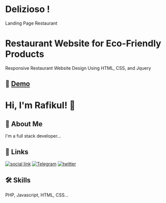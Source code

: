 # Delizioso  !

Landing Page Restaurant

# Restaurant Website for Eco-Friendly Products

Responsive Restaurant Website Design Using HTML, CSS, and Jquery

## 🔗 [Demo](https://rafikulislamrafi.github.io/Restaurant-Website/)

# Hi, I'm Rafikul! 👋

## 🚀 About Me

I'm a full stack developer...

## 🔗 Links

[![social link](https://img.shields.io/badge/social-link-000?style=for-the-badge&logo=ko-fi&logoColor=white)](https://linktr.ee/rafikul20)
[![Telegram ](https://img.shields.io/badge/instagram-0A66C2?style=for-the-badge&logo=linkedin&logoColor=white)](https://www.instagram.com/rafikul_20)
[![twitter](https://img.shields.io/badge/pinterest-1DA1F2?style=for-the-badge&logo=twitter&logoColor=white)](https://www.pinterest.com/rafikul20)

## 🛠 Skills

PHP, Javascript, HTML, CSS...
